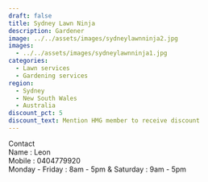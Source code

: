 ```yaml
---
draft: false
title: Sydney Lawn Ninja
description: Gardener
image: ../../assets/images/sydneylawnninja2.jpg
images:
  - ../../assets/images/sydneylawnninja1.jpg
categories:
  - Lawn services
  - Gardening services
region:
  - Sydney
  - New South Wales
  - Australia
discount_pct: 5
discount_text: Mention HMG member to receive discount
---
```

Contact \
Name : Leon\
Mobile : 0404779920\
Monday - Friday : 8am - 5pm & Saturday : 9am - 5pm
